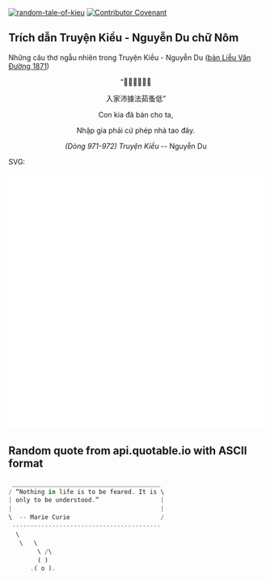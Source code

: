 [![random-tale-of-kieu](https://github.com/huuquyet/random-tale-of-kieu/actions/workflows/random-tale-of-kieu.yml/badge.svg)](https://github.com/huuquyet/random-tale-of-kieu/actions/workflows/random-tale-of-kieu.yml)
[![Contributor Covenant](https://img.shields.io/badge/Contributor%20Covenant-2.1-4baaaa.svg)](.github/CODE_OF_CONDUCT.md "Contributor Covenant 2.1")

## Trích dẫn Truyện Kiều - Nguyễn Du chữ Nôm

Những câu thơ ngẫu nhiên trong Truyện Kiều - Nguyễn Du ([bản Liễu Văn Đường 1871](https://vi.wikisource.org/wiki/Truy%E1%BB%87n_Ki%E1%BB%81u_(b%E1%BA%A3n_Li%E1%BB%85u_V%C4%83n_%C3%90%C6%B0%E1%BB%9Dng_1871)))

<div align="center">
<!-- START_KIEU -->
      <p class="nom">“𡥵箕㐌半朱些</p>
      <p class="nom">入家沛據法茹蚤低”</p>
      <p class="quocngu">Con kia đã bán cho ta,</p>
      <p class="quocngu">Nhập gia phải cứ phép nhà tao đây.</p>
      <p class="author"><i>(Dòng 971-972) Truyện Kiều</i> -- Nguyễn Du</p>
<!-- END_KIEU -->
</div>

SVG:

<div align="center">
  <img src="./assets/random-kieu.svg" alt="The Tale of Kieu - Nguyen Du">
</div>

## Random quote from api.quotable.io with ASCII format

<!-- START_QUOTE -->
```rust
 _________________________________________
/ “Nothing in life is to be feared. It is \
| only to be understood.”                 |
|                                         |
\  -- Marie Curie                         /
 -----------------------------------------
  \
   \   \
        \ /\
        ( )
      .( o ).
```
<!-- END_QUOTE -->
